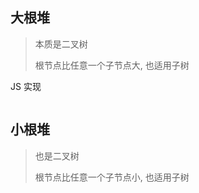 ## 大根堆

> 本质是二叉树
>
> 根节点比任意一个子节点大, 也适用子树

JS 实现

```js

```





## 小根堆

> 也是二叉树
>
> 根节点比任意一个子节点小, 也适用子树
